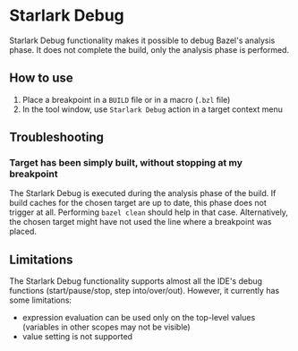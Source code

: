 # Starlark Debug
Starlark Debug functionality makes it possible to debug Bazel's analysis phase.
It does not complete the build, only the analysis phase is performed.

## How to use
1. Place a breakpoint in a `BUILD` file or in a macro (`.bzl` file)
2. In the tool window, use `Starlark Debug` action in a target context menu

## Troubleshooting
### Target has been simply built, without stopping at my breakpoint
The Starlark Debug is executed during the analysis phase of the build.
If build caches for the chosen target are up to date, this phase does not trigger at all.
Performing `bazel clean` should help in that case.
Alternatively, the chosen target might have not used the line where a breakpoint was placed.

## Limitations
The Starlark Debug functionality supports almost all the IDE's debug functions
(start/pause/stop, step into/over/out). However, it currently has some limitations:
- expression evaluation can be used only on the top-level values (variables in other scopes may not be visible)
- value setting is not supported
